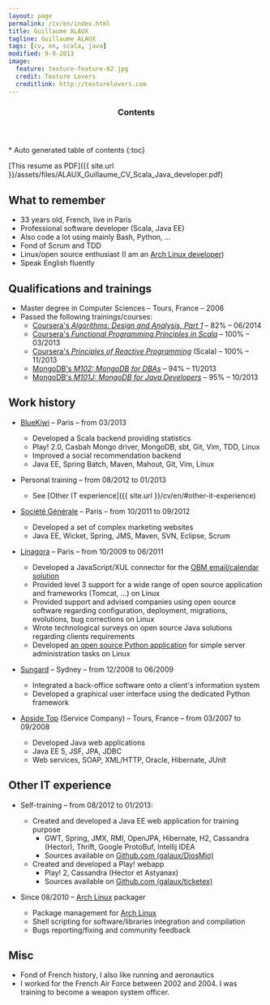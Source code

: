 ```yaml
---
layout: page
permalink: /cv/en/index.html
title: Guillaume ALAUX
tagline: Guillaume ALAUX
tags: [cv, en, scala, java]
modified: 9-9-2013
image:
  feature: texture-feature-02.jpg
  credit: Texture Lovers
  creditlink: http://texturelovers.com
---
```


<section id="table-of-contents" class="toc">
  <header>
    <h3 >Contents</h3>
  </header>
<div id="drawer" markdown="1">
*  Auto generated table of contents
{:toc}
</div>
</section><!-- /#table-of-contents -->

[This resume as PDF]({{ site.url }}/assets/files/ALAUX_Guillaume_CV_Scala_Java_developer.pdf)

## What to remember
- 33 years old, French, live in Paris
- Professional software developer (Scala, Java EE)
- Also code a lot using mainly Bash, Python, …
- Fond of Scrum and TDD
- Linux/open source enthusiast (I am an [Arch Linux developer](https://www.archlinux.org/developers/#guillaume))
- Speak English fluently

## Qualifications and trainings
- Master degree in Computer Sciences – Tours, France – 2006
- Passed the following trainings/courses:
  - [Coursera's *Algorithms: Design and Analysis, Part 1*](https://www.coursera.org/course/algo) – 82% – 06/2014
  - [Coursera's *Functional Programming Principles in Scala*](https://www.coursera.org/course/progfun) – 100% – 03/2013
  - [Coursera's *Principles of Reactive Programming*](https://www.coursera.org/course/reactive) (Scala) – 100% – 11/2013
  - [MongoDB's *M102: MongoDB for DBAs*](https://education.mongodb.com/courses/10gen/M102/2014_February/about) – 94% – 11/2013
  - [MongoDB's *M101J: MongoDB for Java Developers*](https://education.mongodb.com/courses/10gen/M101J/2014_January/about) – 95% – 10/2013

## Work history

- [BlueKiwi](http://www.bluekiwi-software.com/fr/) – Paris – from 03/2013
  - Developed a Scala backend providing statistics
  - Play! 2.0, Casbah Mongo driver, MongoDB, sbt, Git, Vim, TDD, Linux
  - Improved a social recommendation backend
  - Java EE, Spring Batch, Maven, Mahout, Git, Vim, Linux

- Personal training – from 08/2012 to 01/2013
  - See [Other IT experience]({{ site.url }}/cv/en/#other-it-experience)

- [Société Générale](http://societegenerale.fr/) – Paris – from 10/2011 to 09/2012
  - Developed a set of complex marketing websites
  - Java EE, Wicket, Spring, JMS, Maven, SVN, Eclipse, Scrum

- [Linagora](http://www.linagora.com/) – Paris – from 10/2009 to 06/2011
  - Developed a JavaScript/XUL connector for the [OBM email/calendar solution](http://www.obm.org/)
  - Provided level 3 support for a wide range of open source application and frameworks (Tomcat, …) on Linux
  - Provided support and advised companies using open source software regarding configuration, deployment, migrations, evolutions, bug corrections on Linux
  - Wrote technological surveys on open source Java solutions regarding clients requirements
  - Developed [an open source Python application](https://github.com/bdonnette/PACHA) for simple server administration tasks on Linux

- [Sungard](http://www.sungard.com/) – Sydney – from 12/2008 to 06/2009
  - Integrated a back-office software onto a client's information system
  - Developed a graphical user interface using the dedicated Python framework

- [Apside Top](http://www.apside.fr) (Service Company) – Tours, France – from 03/2007 to 09/2008
  - Developed Java web applications
  - Java EE 5, JSF, JPA, JDBC
  - Web services, SOAP, XML/HTTP, Oracle, Hibernate, JUnit

## Other IT experience
- Self-training – from 08/2012 to 01/2013:
  - Created and developed a Java EE web application for training purpose
    - GWT, Spring, JMX, RMI, OpenJPA, Hibernate, H2, Cassandra (Hector), Thrift, Google ProtoBuf, Intellij IDEA
    - Sources available on [Github.com (galaux/DiosMio)](https://github.com/galaux/diosmio)
  - Created and developed a Play! webapp
    - Play! 2, Cassandra (Hector et Astyanax)
    - Sources available on [Github.com (galaux/ticketex)](https://github.com/galaux/ticketex)

- Since 08/2010 – [Arch Linux](http://www.archlinux.org/) packager
  - Package management for [Arch Linux](http://www.archlinux.org/)
  - Shell scripting for software/libraries integration and compilation
  - Bugs reporting/fixing and community feedback

## Misc
- Fond of French history, I also like running and aeronautics
- I worked for the French Air Force between 2002 and 2004. I was training to become a weapon system officer.
